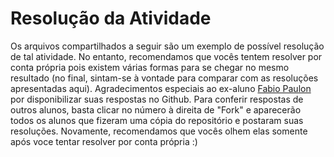 # Resolução da Atividade
Os arquivos compartilhados a seguir são um exemplo de possível resolução de tal atividade. No entanto, recomendamos que vocês tentem resolver por conta própria pois existem várias formas para se chegar no mesmo resultado (no final, sintam-se à vontade para comparar com as resoluções apresentadas aqui). Agradecimentos especiais ao ex-aluno [Fabio Paulon](https://github.com/fabiopaulon) por disponibilizar suas respostas no Github. Para conferir respostas de outros alunos, basta clicar no número à direita de "Fork" e aparecerão todos os alunos que fizeram uma cópia do repositório e postaram suas resoluções. Novamente, recomendamos que vocês olhem elas somente após voce tentar resolver por conta própria :)
